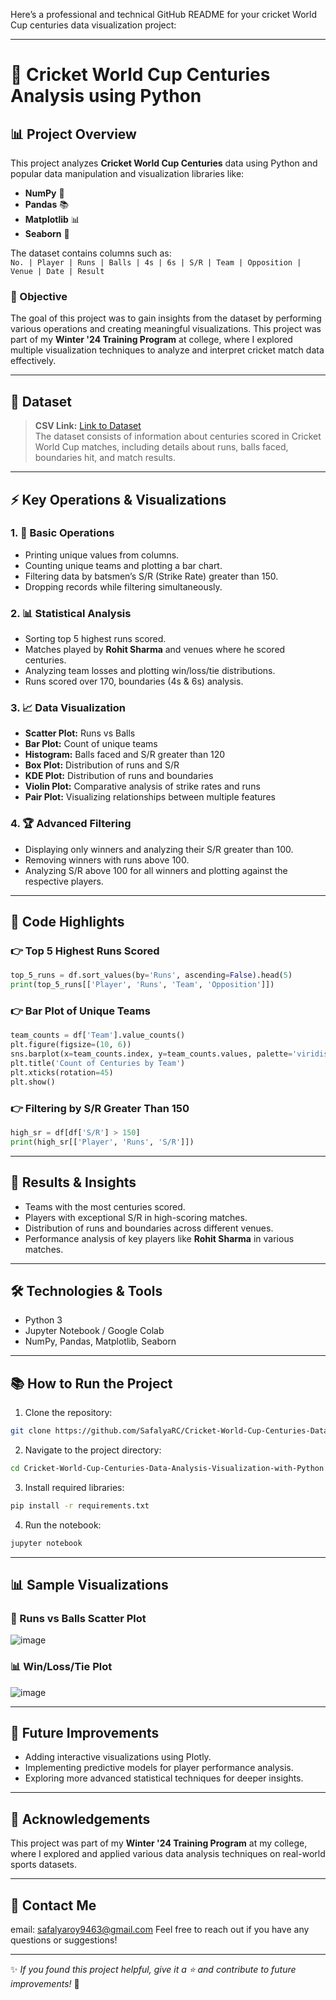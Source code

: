 Here’s a professional and technical GitHub README for your cricket World Cup centuries data visualization project:

---

# 🏏 Cricket World Cup Centuries Analysis using Python

## 📊 Project Overview
This project analyzes **Cricket World Cup Centuries** data using Python and popular data manipulation and visualization libraries like:

- **NumPy** 🧮  
- **Pandas** 📚  
- **Matplotlib** 📊  
- **Seaborn** 🎨  

The dataset contains columns such as:  
`No. | Player | Runs | Balls | 4s | 6s | S/R | Team | Opposition | Venue | Date | Result`

### 🚀 Objective
The goal of this project was to gain insights from the dataset by performing various operations and creating meaningful visualizations. This project was part of my **Winter '24 Training Program** at college, where I explored multiple visualization techniques to analyze and interpret cricket match data effectively.

---

## 📂 Dataset
> **CSV Link:** <a href="https://drive.google.com/file/d/1-DanDyAOQyW0-Ntv15YsrkRBFd8LADzE/view?usp=drive_link">Link to Dataset</a>  
The dataset consists of information about centuries scored in Cricket World Cup matches, including details about runs, balls faced, boundaries hit, and match results.

---

## ⚡️ Key Operations & Visualizations
### 1. 🎯 Basic Operations
- Printing unique values from columns.
- Counting unique teams and plotting a bar chart.
- Filtering data by batsmen’s S/R (Strike Rate) greater than 150.
- Dropping records while filtering simultaneously.

### 2. 📊 Statistical Analysis
- Sorting top 5 highest runs scored.
- Matches played by **Rohit Sharma** and venues where he scored centuries.
- Analyzing team losses and plotting win/loss/tie distributions.
- Runs scored over 170, boundaries (4s & 6s) analysis.

### 3. 📈 Data Visualization
- **Scatter Plot:** Runs vs Balls  
- **Bar Plot:** Count of unique teams  
- **Histogram:** Balls faced and S/R greater than 120  
- **Box Plot:** Distribution of runs and S/R  
- **KDE Plot:** Distribution of runs and boundaries  
- **Violin Plot:** Comparative analysis of strike rates and runs  
- **Pair Plot:** Visualizing relationships between multiple features  

### 4. 🏆 Advanced Filtering
- Displaying only winners and analyzing their S/R greater than 100.
- Removing winners with runs above 100.
- Analyzing S/R above 100 for all winners and plotting against the respective players.

---

## 📌 Code Highlights
### 👉 Top 5 Highest Runs Scored
```python
top_5_runs = df.sort_values(by='Runs', ascending=False).head(5)
print(top_5_runs[['Player', 'Runs', 'Team', 'Opposition']])
```

### 👉 Bar Plot of Unique Teams
```python
team_counts = df['Team'].value_counts()
plt.figure(figsize=(10, 6))
sns.barplot(x=team_counts.index, y=team_counts.values, palette='viridis')
plt.title('Count of Centuries by Team')
plt.xticks(rotation=45)
plt.show()
```

### 👉 Filtering by S/R Greater Than 150
```python
high_sr = df[df['S/R'] > 150]
print(high_sr[['Player', 'Runs', 'S/R']])
```

---

## 📝 Results & Insights
- Teams with the most centuries scored.
- Players with exceptional S/R in high-scoring matches.
- Distribution of runs and boundaries across different venues.
- Performance analysis of key players like **Rohit Sharma** in various matches.

---

## 🛠️ Technologies & Tools
- Python 3
- Jupyter Notebook / Google Colab
- NumPy, Pandas, Matplotlib, Seaborn

---

## 📚 How to Run the Project
1. Clone the repository:
```bash
git clone https://github.com/SafalyaRC/Cricket-World-Cup-Centuries-Data-Analysis-Visualization-with-Python.git
```
2. Navigate to the project directory:
```bash
cd Cricket-World-Cup-Centuries-Data-Analysis-Visualization-with-Python
```
3. Install required libraries:
```bash
pip install -r requirements.txt
```
4. Run the notebook:
```bash
jupyter notebook
```

---

## 📊 Sample Visualizations
### 🎥 Runs vs Balls Scatter Plot
![image](https://github.com/user-attachments/assets/4f7a9bd5-1c9c-4efe-aec9-edd0690fbb58)


### 📊 Win/Loss/Tie Plot
![image](https://github.com/user-attachments/assets/4d4132ad-4a90-447a-9f8b-650f57bec4c7)


---

## 🎁 Future Improvements
- Adding interactive visualizations using Plotly.
- Implementing predictive models for player performance analysis.
- Exploring more advanced statistical techniques for deeper insights.

---

## 🤝 Acknowledgements
This project was part of my **Winter '24 Training Program** at my college, where I explored and applied various data analysis techniques on real-world sports datasets.

---

## 📧 Contact Me
email: safalyaroy9463@gmail.com
Feel free to reach out if you have any questions or suggestions!

---

✨ _If you found this project helpful, give it a ⭐ and contribute to future improvements!_ 🚀
